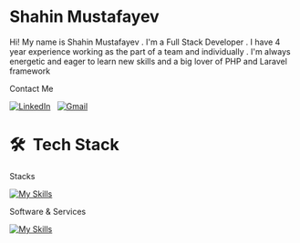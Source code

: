 # Shahin Mustafayev

Hi! My name is Shahin Mustafayev . I'm a Full Stack Developer . I have 4 year experience working as
the part of a team and individually . I'm always energetic and eager to learn new skills and a big lover of
PHP and Laravel framework


Contact Me

<a href="https://www.linkedin.com/in/%C5%9Fahin-mustafayev-097329201/" target="_blank"><img src="https://img.shields.io/badge/linkedin-%230077B5.svg?&style=for-the-badge&logo=linkedin&logoColor=white" alt="LinkedIn" /></a>&nbsp;&nbsp;
<a href="mailto:mustafayev.sahin97gmail.com" target="_blank"><img src="https://img.shields.io/badge/gmail-%23D14836.svg?&style=for-the-badge&logo=gmail&logoColor=white" alt="Gmail"/></a>&nbsp;&nbsp;

# 🛠 &nbsp;Tech Stack

Stacks

[![My Skills](https://skillicons.dev/icons?i=html,css,bootstrap,php,laravel,mysql,sqlite,js,jquery,vue,react,regex&theme=light)](https://skillicons.dev)

Software & Services

[![My Skills](https://skillicons.dev/icons?i=git,github,gitlab,redis,cloudflare,figma,idea,firebase,postman,&theme=light)](https://skillicons.dev)
